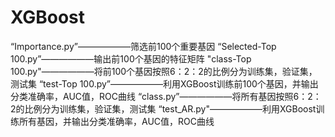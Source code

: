 # XGBoost
“Importance.py”——————筛选前100个重要基因
“Selected-Top 100.py”——————输出前100个基因的特征矩阵
"class-Top 100.py"——————将前100个基因按照6：2：2的比例分为训练集，验证集，测试集
“test-Top 100.py”——————利用XGBoost训练前100个基因，并输出分类准确率，AUC值，ROC曲线
“class.py”——————将所有基因按照6：2：2的比例分为训练集，验证集，测试集
“test_AR.py"——————利用XGBoost训练所有基因，并输出分类准确率，AUC值，ROC曲线
